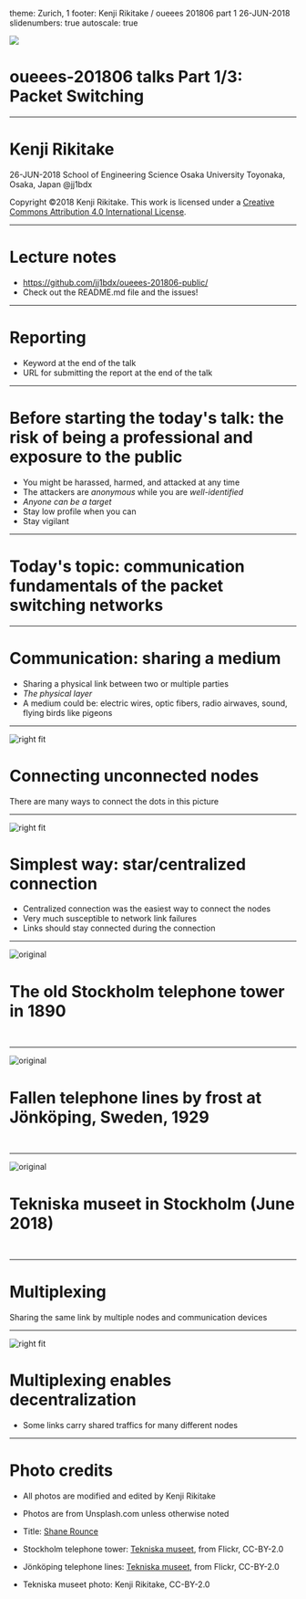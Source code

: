 theme: Zurich, 1
footer: Kenji Rikitake / oueees 201806 part 1 26-JUN-2018
slidenumbers: true
autoscale: true

![](shane-rounce-229914-unsplash.jpg)

# oueees-201806 talks Part 1/3: Packet Switching

<!-- Use Deckset 2.0, 4:3 aspect ratio -->

---

# Kenji Rikitake

26-JUN-2018
School of Engineering Science
Osaka University
Toyonaka, Osaka, Japan
@jj1bdx

Copyright ©2018 Kenji Rikitake.
This work is licensed under a [Creative Commons Attribution 4.0 International License](https://creativecommons.org/licenses/by/4.0/).

---

# Lecture notes

* <https://github.com/jj1bdx/oueees-201806-public/>
* Check out the README.md file and the issues!

---

# Reporting

* Keyword at the end of the talk
* URL for submitting the report at the end of the talk

---

# Before starting the today's talk: the risk of being a professional and exposure to the public

* You might be harassed, harmed, and attacked at any time
* The attackers are *anonymous* while you are *well-identified*
* *Anyone can be a target*
* Stay low profile when you can
* Stay vigilant

---

# Today's topic: communication fundamentals of the packet switching networks

---

# Communication: sharing a medium

* Sharing a physical link between two or multiple parties
* *The physical layer*
* A medium could be: electric wires, optic fibers, radio airwaves, sound, flying birds like pigeons

---

![right fit](network-nodes.png)

# Connecting unconnected nodes

There are many ways to connect the dots in this picture

---

![right fit](network-centralized.png)

# Simplest way: star/centralized connection

- Centralized connection was the easiest way to connect the nodes
- Very much susceptible to network link failures
- Links should stay connected during the connection

---

![original](tekniskamuseet_telefontornet.jpg)

# The old Stockholm telephone tower in 1890

` `

---

![original](tekniskamuseet_jonkoping_1929.jpg)

# Fallen telephone lines by frost at Jönköping, Sweden, 1929

` `

---

![original](kenji_tekniskamuseet.jpg)

# Tekniska museet in Stockholm (June 2018)

` `

---

# Multiplexing

Sharing the same link by multiple nodes and communication devices

---

![right fit](network-decentralized.png)

# Multiplexing enables decentralization

- Some links carry shared traffics for many different nodes

---

# Photo credits

* All photos are modified and edited by Kenji Rikitake
* Photos are from Unsplash.com unless otherwise noted

* Title: [Shane Rounce](https://unsplash.com/photos/1ZZ96uESRJQ)
* Stockholm telephone tower: [Tekniska museet](https://www.flickr.com/photos/tekniskamuseet/6838150900/in/album-72157629589461917/), from Flickr, CC-BY-2.0
* Jönköping telephone lines: [Tekniska museet](https://www.flickr.com/photos/tekniskamuseet/6978810049/in/album-72157629575713829/), from Flickr, CC-BY-2.0
* Tekniska museet photo: Kenji Rikitake, CC-BY-2.0

<!--
Local Variables:
mode: markdown
coding: utf-8
End:
-->
